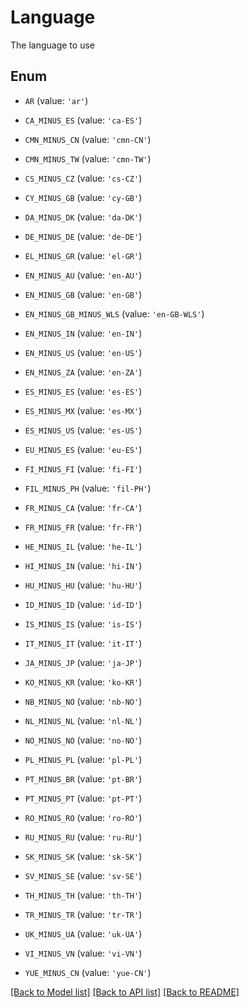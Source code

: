 # Language

The language to use

## Enum

* `AR` (value: `'ar'`)

* `CA_MINUS_ES` (value: `'ca-ES'`)

* `CMN_MINUS_CN` (value: `'cmn-CN'`)

* `CMN_MINUS_TW` (value: `'cmn-TW'`)

* `CS_MINUS_CZ` (value: `'cs-CZ'`)

* `CY_MINUS_GB` (value: `'cy-GB'`)

* `DA_MINUS_DK` (value: `'da-DK'`)

* `DE_MINUS_DE` (value: `'de-DE'`)

* `EL_MINUS_GR` (value: `'el-GR'`)

* `EN_MINUS_AU` (value: `'en-AU'`)

* `EN_MINUS_GB` (value: `'en-GB'`)

* `EN_MINUS_GB_MINUS_WLS` (value: `'en-GB-WLS'`)

* `EN_MINUS_IN` (value: `'en-IN'`)

* `EN_MINUS_US` (value: `'en-US'`)

* `EN_MINUS_ZA` (value: `'en-ZA'`)

* `ES_MINUS_ES` (value: `'es-ES'`)

* `ES_MINUS_MX` (value: `'es-MX'`)

* `ES_MINUS_US` (value: `'es-US'`)

* `EU_MINUS_ES` (value: `'eu-ES'`)

* `FI_MINUS_FI` (value: `'fi-FI'`)

* `FIL_MINUS_PH` (value: `'fil-PH'`)

* `FR_MINUS_CA` (value: `'fr-CA'`)

* `FR_MINUS_FR` (value: `'fr-FR'`)

* `HE_MINUS_IL` (value: `'he-IL'`)

* `HI_MINUS_IN` (value: `'hi-IN'`)

* `HU_MINUS_HU` (value: `'hu-HU'`)

* `ID_MINUS_ID` (value: `'id-ID'`)

* `IS_MINUS_IS` (value: `'is-IS'`)

* `IT_MINUS_IT` (value: `'it-IT'`)

* `JA_MINUS_JP` (value: `'ja-JP'`)

* `KO_MINUS_KR` (value: `'ko-KR'`)

* `NB_MINUS_NO` (value: `'nb-NO'`)

* `NL_MINUS_NL` (value: `'nl-NL'`)

* `NO_MINUS_NO` (value: `'no-NO'`)

* `PL_MINUS_PL` (value: `'pl-PL'`)

* `PT_MINUS_BR` (value: `'pt-BR'`)

* `PT_MINUS_PT` (value: `'pt-PT'`)

* `RO_MINUS_RO` (value: `'ro-RO'`)

* `RU_MINUS_RU` (value: `'ru-RU'`)

* `SK_MINUS_SK` (value: `'sk-SK'`)

* `SV_MINUS_SE` (value: `'sv-SE'`)

* `TH_MINUS_TH` (value: `'th-TH'`)

* `TR_MINUS_TR` (value: `'tr-TR'`)

* `UK_MINUS_UA` (value: `'uk-UA'`)

* `VI_MINUS_VN` (value: `'vi-VN'`)

* `YUE_MINUS_CN` (value: `'yue-CN'`)

[[Back to Model list]](../README.md#documentation-for-models) [[Back to API list]](../README.md#documentation-for-api-endpoints) [[Back to README]](../README.md)


